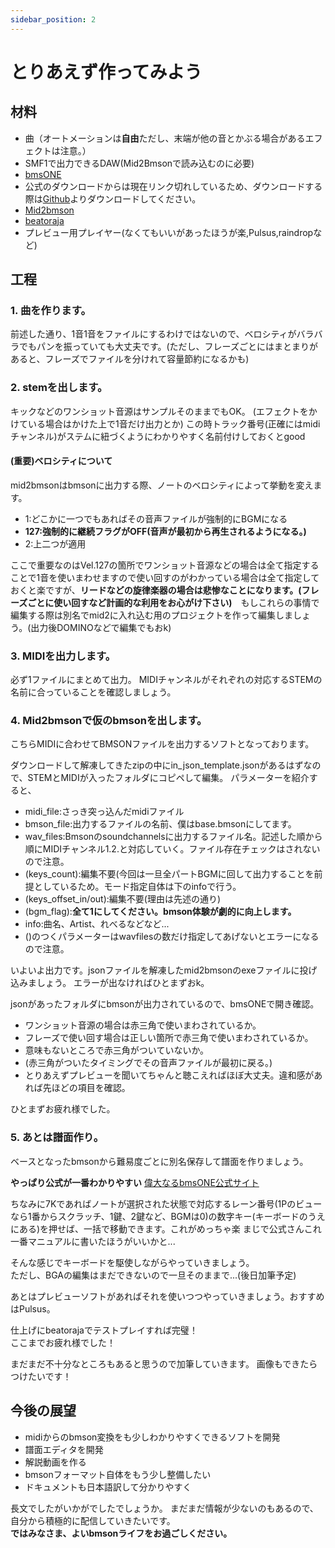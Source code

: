 ```yaml
---
sidebar_position: 2
---
```


# とりあえず作ってみよう

## 材料
* 曲（オートメーションは**自由**ただし、末端が他の音とかぶる場合があるエフェクトは注意。）
* SMF1で出力できるDAW(Mid2Bmsonで読み込むのに必要)
* [bmsONE](https://excln.github.io/bmsone.html)
* 公式のダウンロードからは現在リンク切れしているため、ダウンロードする際は[Github](https://github.com/excln/BmsONE/releases/tag/beta_021)よりダウンロードしてください。
* [Mid2bmson](https://ogut.sakura.ne.jp/mid2bmson.html)
* [beatoraja](https://mocha-repository.info/download.php)
* プレビュー用プレイヤー(なくてもいいがあったほうが楽,Pulsus,raindropなど)

## 工程
### 1. 曲を作ります。
前述した通り、1音1音をファイルにするわけではないので、ベロシティがバラバラでもパンを振っていても大丈夫です。(ただし、フレーズごとにはまとまりがあると、フレーズでファイルを分けれて容量節約になるかも)
### 2. stemを出します。
キックなどのワンショット音源はサンプルそのままでもOK。
(エフェクトをかけている場合はかけた上で1音だけ出力とか)
この時トラック番号(正確にはmidiチャンネル)がステムに紐づくようにわかりやすく名前付けしておくとgood
#### (重要)ベロシティについて
mid2bmsonはbmsonに出力する際、ノートのベロシティによって挙動を変えます。
* 1:どこかに一つでもあればその音声ファイルが強制的にBGMになる
* **127:強制的に継続フラグがOFF(音声が最初から再生されるようになる。)**
* 2:上二つが適用

ここで重要なのはVel.127の箇所でワンショット音源などの場合は全て指定することで1音を使いまわせますので使い回すのがわかっている場合は全て指定しておくと楽ですが、**リードなどの旋律楽器の場合は悲惨なことになります。(フレーズごとに使い回すなど計画的な利用をお心がけ下さい)**　もしこれらの事情で編集する際は別名でmid2に入れ込む用のプロジェクトを作って編集しましょう。(出力後DOMINOなどで編集でもおk)
### 3. MIDIを出力します。
必ず1ファイルにまとめて出力。
MIDIチャンネルがそれぞれの対応するSTEMの名前に合っていることを確認しましょう。
### 4. Mid2bmsonで仮のbmsonを出します。
こちらMIDIに合わせてBMSONファイルを出力するソフトとなっております。

ダウンロードして解凍してきたzipの中にin_json_template.jsonがあるはずなので、STEMとMIDIが入ったフォルダにコピペして編集。
パラメーターを紹介すると、
* midi_file:さっき突っ込んだmidiファイル
* bmson_file:出力するファイルの名前、僕はbase.bmsonにしてます。
* wav_files:Bmsonのsoundchannelsに出力するファイル名。記述した順から順にMIDIチャンネル1.2.と対応していく。ファイル存在チェックはされないので注意。
* (keys_count):編集不要(今回は一旦全パートBGMに回して出力することを前提としているため。モード指定自体は下のinfoで行う。
* (keys_offset_in/out):編集不要(理由は先述の通り)
* (bgm_flag):**全て1にしてください。bmson体験が劇的に向上します。**
* info:曲名、Artist、れべるなどなど...
* ()のつくパラメーターはwavfilesの数だけ指定してあげないとエラーになるので注意。

いよいよ出力です。jsonファイルを解凍したmid2bmsonのexeファイルに投げ込みましょう。
エラーが出なければひとまずおk。

jsonがあったフォルダにbmsonが出力されているので、bmsONEで開き確認。
* ワンショット音源の場合は赤三角で使いまわされているか。
* フレーズで使い回す場合は正しい箇所で赤三角で使いまわされているか。
* 意味もないところで赤三角がついていないか。
* (赤三角がついたタイミングでその音声ファイルが最初に戻る。)
* とりあえずプレビューを聞いてちゃんと聴こえればほぼ大丈夫。違和感があれば先ほどの項目を確認。

ひとまずお疲れ様でした。

### 5. あとは譜面作り。

ベースとなったbmsonから難易度ごとに別名保存して譜面を作りましょう。

**やっぱり公式が一番わかりやすい**
[偉大なるbmsONE公式サイト](https://excln.github.io/bmsone.html)

ちなみに7Kであればノートが選択された状態で対応するレーン番号(1Pのビューなら1番からスクラッチ、1鍵、2鍵など、BGMは0)の数字キー(キーボードのうえにある)を押せば、一括で移動できます。これがめっちゃ楽
まじで公式さんこれ一番マニュアルに書いたほうがいいかと...

そんな感じでキーボードを駆使しながらやっていきましょう。  
ただし、BGAの編集はまだできないので一旦そのままで...(後日加筆予定)

あとはプレビューソフトがあればそれを使いつつやっていきましょう。おすすめはPulsus。

仕上げにbeatorajaでテストプレイすれば完璧！  
ここまでお疲れ様でした！

まだまだ不十分なところもあると思うので加筆していきます。
画像もできたらつけたいです！

## 今後の展望
* midiからのbmson変換をも少しわかりやすくできるソフトを開発
* 譜面エディタを開発
* 解説動画を作る
* bmsonフォーマット自体をもう少し整備したい
* ドキュメントも日本語訳して分かりやすく

長文でしたがいかがでしたでしょうか。
まだまだ情報が少ないのもあるので、自分から積極的に配信していきたいです。  
**ではみなさま、よいbmsonライフをお過ごしください。**
